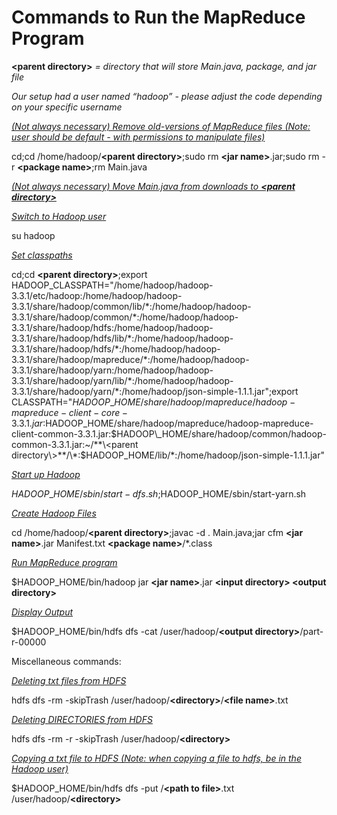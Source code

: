 # Commands to Run the MapReduce Program
**\<parent directory\>** *= directory that will store Main.java, package, and jar file*

*Our setup had a user named “hadoop” - please adjust the code depending on your specific username*


<ins>*(Not always necessary) Remove old-versions of MapReduce files (Note: user should be default - with permissions to manipulate files)*</ins>

cd;cd /home/hadoop/**\<parent directory\>**;sudo rm **\<jar name\>**.jar;sudo rm -r **\<package name\>**;rm Main.java

<ins>*(Not always necessary) Move Main.java from downloads to **\<parent directory\>***</ins>

<ins>*Switch to Hadoop user*</ins>

su hadoop

<ins>*Set classpaths*</ins>

cd;cd **\<parent directory\>**;export HADOOP\_CLASSPATH="/home/hadoop/hadoop-3.3.1/etc/hadoop:/home/hadoop/hadoop-3.3.1/share/hadoop/common/lib/\*:/home/hadoop/hadoop-3.3.1/share/hadoop/common/\*:/home/hadoop/hadoop-3.3.1/share/hadoop/hdfs:/home/hadoop/hadoop-3.3.1/share/hadoop/hdfs/lib/\*:/home/hadoop/hadoop-3.3.1/share/hadoop/hdfs/\*:/home/hadoop/hadoop-3.3.1/share/hadoop/mapreduce/\*:/home/hadoop/hadoop-3.3.1/share/hadoop/yarn:/home/hadoop/hadoop-3.3.1/share/hadoop/yarn/lib/\*:/home/hadoop/hadoop-3.3.1/share/hadoop/yarn/\*:/home/hadoop/json-simple-1.1.1.jar";export CLASSPATH="$HADOOP\_HOME/share/hadoop/mapreduce/hadoop-mapreduce-client-core-3.3.1.jar:$HADOOP\_HOME/share/hadoop/mapreduce/hadoop-mapreduce-client-common-3.3.1.jar:$HADOOP\_HOME/share/hadoop/common/hadoop-common-3.3.1.jar:~/**\<parent directory\>**/\*:$HADOOP\_HOME/lib/\*:/home/hadoop/json-simple-1.1.1.jar"

<ins>*Start up Hadoop*</ins>

$HADOOP\_HOME/sbin/start-dfs.sh;$HADOOP\_HOME/sbin/start-yarn.sh

<ins>*Create Hadoop Files*</ins>

cd /home/hadoop/**\<parent directory\>**;javac -d . Main.java;jar cfm **\<jar name\>**.jar Manifest.txt **\<package name\>**/\*.class

<ins>*Run MapReduce program*</ins>

$HADOOP\_HOME/bin/hadoop jar **\<jar name\>**.jar **\<input directory\> \<output directory\>**

<ins>*Display Output*</ins>

$HADOOP\_HOME/bin/hdfs dfs -cat /user/hadoop/**\<output directory\>**/part-r-00000

Miscellaneous commands:

<ins>*Deleting txt files from HDFS*</ins>

hdfs dfs -rm -skipTrash /user/hadoop/**\<directory\>**/**\<file name\>**.txt

<ins>*Deleting DIRECTORIES from HDFS*</ins>

hdfs dfs -rm -r -skipTrash /user/hadoop/**\<directory\>**

<ins>*Copying a txt file to HDFS  (Note: when copying a file to hdfs, be in the Hadoop user)*</ins>

$HADOOP\_HOME/bin/hdfs dfs -put /**\<path to file\>**.txt /user/hadoop/**\<directory\>**
